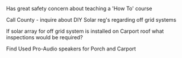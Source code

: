 Has great safety concern about teaching a 'How To' course

Call County - inquire about DIY Solar reg's regarding off grid systems

If solar array for off grid system is installed on Carport roof what inspections would be required?

Find Used Pro-Audio speakers for Porch and Carport